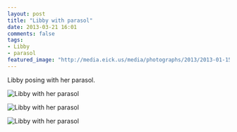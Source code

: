 ```yaml
---
layout: post
title: "Libby with parasol"
date: 2013-03-21 16:01
comments: false
tags: 
- Libby
- parasol
featured_image: "http://media.eick.us/media/photographs/2013/2013-01-15/lazy-saturday-2013-01-15-at-20-03-37.jpg"
---
```

Libby posing with her parasol.

![Libby with her parasol](http://media.eick.us/media/photographs/2013/2013-01-15/lazy-saturday-2013-01-15-at-20-03-37.jpg)

![Libby with her parasol](http://media.eick.us/media/photographs/2013/2013-01-15/lazy-saturday-2013-01-15-at-20-01-55.jpg)

![Libby with her parasol](http://media.eick.us/media/photographs/2013/2013-01-15/lazy-saturday-2013-01-15-at-20-03-21.jpg)

